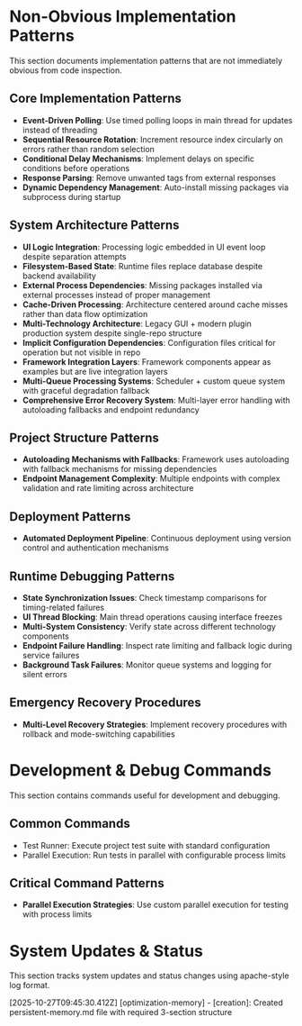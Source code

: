 # Non-Obvious Implementation Patterns

This section documents implementation patterns that are not immediately obvious from code inspection.

## Core Implementation Patterns
- **Event-Driven Polling**: Use timed polling loops in main thread for updates instead of threading
- **Sequential Resource Rotation**: Increment resource index circularly on errors rather than random selection
- **Conditional Delay Mechanisms**: Implement delays on specific conditions before operations
- **Response Parsing**: Remove unwanted tags from external responses
- **Dynamic Dependency Management**: Auto-install missing packages via subprocess during startup

## System Architecture Patterns
- **UI Logic Integration**: Processing logic embedded in UI event loop despite separation attempts
- **Filesystem-Based State**: Runtime files replace database despite backend availability
- **External Process Dependencies**: Missing packages installed via external processes instead of proper management
- **Cache-Driven Processing**: Architecture centered around cache misses rather than data flow optimization
- **Multi-Technology Architecture**: Legacy GUI + modern plugin production system despite single-repo structure
- **Implicit Configuration Dependencies**: Configuration files critical for operation but not visible in repo
- **Framework Integration Layers**: Framework components appear as examples but are live integration layers
- **Multi-Queue Processing Systems**: Scheduler + custom queue system with graceful degradation fallback
- **Comprehensive Error Recovery System**: Multi-layer error handling with autoloading fallbacks and endpoint redundancy

## Project Structure Patterns
- **Autoloading Mechanisms with Fallbacks**: Framework uses autoloading with fallback mechanisms for missing dependencies
- **Endpoint Management Complexity**: Multiple endpoints with complex validation and rate limiting across architecture

## Deployment Patterns
- **Automated Deployment Pipeline**: Continuous deployment using version control and authentication mechanisms

## Runtime Debugging Patterns
- **State Synchronization Issues**: Check timestamp comparisons for timing-related failures
- **UI Thread Blocking**: Main thread operations causing interface freezes
- **Multi-System Consistency**: Verify state across different technology components
- **Endpoint Failure Handling**: Inspect rate limiting and fallback logic during service failures
- **Background Task Failures**: Monitor queue systems and logging for silent errors

## Emergency Recovery Procedures
- **Multi-Level Recovery Strategies**: Implement recovery procedures with rollback and mode-switching capabilities

# Development & Debug Commands

This section contains commands useful for development and debugging.

## Common Commands
- Test Runner: Execute project test suite with standard configuration
- Parallel Execution: Run tests in parallel with configurable process limits

## Critical Command Patterns
- **Parallel Execution Strategies**: Use custom parallel execution for testing with process limits

# System Updates & Status

This section tracks system updates and status changes using apache-style log format.

[2025-10-27T09:45:30.412Z] [optimization-memory] - [creation]: Created persistent-memory.md file with required 3-section structure